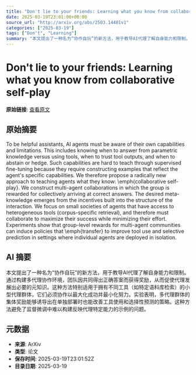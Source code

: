 ```yaml
---
title: "Don't lie to your friends: Learning what you know from collaborative self-play"
date: 2025-03-19T23:01:00+00:00
source_url: "http://arxiv.org/abs/2503.14481v1"
categories: ["2025-03-19"]
tags: ["Don't", "Learning"]
summary: "本文提出了一种名为“协作自玩”的新方法，用于教导AI代理了解自身能力和限制。通过构建多代理协作环境，团队因共同得出正确答案而获得奖励，从而促使代理发展出必要的元知识。这种方法特别适用于拥有不同工具（如特定语料库检索）的小型代理群体，它们必须协作以最大化成功并最小化努力。实验表明，多代理群体的集体奖励能够诱导出在单独部署时也能改善工具使用和选择性预测的策略。这种方法避免了监督微调中难以构建反映代理特定能力的示例的问题。"
---
```


# Don't lie to your friends: Learning what you know from collaborative self-play

**原始链接**: [查看原文](http://arxiv.org/abs/2503.14481v1)

## 原始摘要

To be helpful assistants, AI agents must be aware of their own capabilities
and limitations. This includes knowing when to answer from parametric knowledge
versus using tools, when to trust tool outputs, and when to abstain or hedge.
Such capabilities are hard to teach through supervised fine-tuning because they
require constructing examples that reflect the agent's specific capabilities.
We therefore propose a radically new approach to teaching agents what they
know: \emph{collaborative self-play}. We construct multi-agent collaborations
in which the group is rewarded for collectively arriving at correct answers.
The desired meta-knowledge emerges from the incentives built into the structure
of the interaction. We focus on small societies of agents that have access to
heterogeneous tools (corpus-specific retrieval), and therefore must collaborate
to maximize their success while minimizing their effort. Experiments show that
group-level rewards for multi-agent communities can induce policies that
\emph{transfer} to improve tool use and selective prediction in settings where
individual agents are deployed in isolation.

## AI 摘要

本文提出了一种名为“协作自玩”的新方法，用于教导AI代理了解自身能力和限制。通过构建多代理协作环境，团队因共同得出正确答案而获得奖励，从而促使代理发展出必要的元知识。这种方法特别适用于拥有不同工具（如特定语料库检索）的小型代理群体，它们必须协作以最大化成功并最小化努力。实验表明，多代理群体的集体奖励能够诱导出在单独部署时也能改善工具使用和选择性预测的策略。这种方法避免了监督微调中难以构建反映代理特定能力的示例的问题。

## 元数据

- **来源**: ArXiv
- **类型**: 论文
- **保存时间**: 2025-03-19T23:01:52Z
- **目录日期**: 2025-03-19
